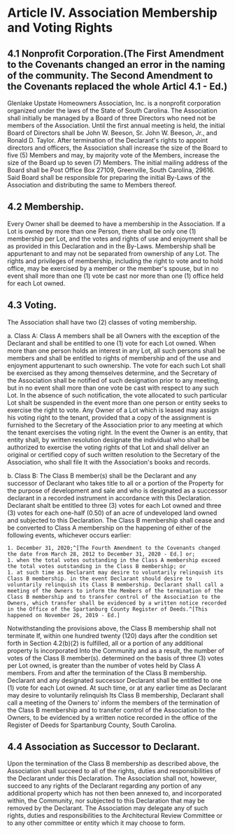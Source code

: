 # Article IV. Association Membership and Voting Rights

## 4.1 Nonprofit Corporation.(The First Amendment to the Covenants changed an error in the naming of the community. The Second Amendment to the Covenants replaced the whole Articl 4.1 - Ed.)

Glenlake Upstate Homeowners Association, Inc. is a nonprofit corporation organized under the laws of the State of South Carolina. The Association shall initially be managed by a Board of three Directors who need not be members of the Association. Until the first annual meeting is held, the initial Board of Directors shall be John W. Beeson, Sr. John W. Beeson, Jr., and Ronald D. Taylor. After termination of the Declarant's rights to appoint directors and officers, the Association shall increase the size of the Board to five (5) Members and may, by majority vote of the Members, increase the size of the Board up to seven (7) Members. The initial mailing address of the Board shall be Post Office Box 27109, Greenville, South Carolina, 29616. Said Board shall be responsible for preparing the initial By-Laws of the Association and distributing the same to Members thereof.

## 4.2 Membership.

Every Owner shall be deemed to have a membership in the Association. If a Lot is owned by more than one Person, there shall be only one (1) membership per Lot, and the votes and rights of use and enjoyment shall be as provided in this Declaration and in the By-Laws. Membership shall be appurtenant to and may not be separated from ownership of any Lot. The rights and privileges of membership, including the right to vote and to hold office, may be exercised by a member or the member's spouse, but in no event shall more than one (1) vote be cast nor more than one (1) office held for each Lot owned.

## 4.3 Voting.

The Association shall have two (2) classes of voting membership.

a.  Class A: Class A members shall be all Owners with the exception of the Declarant and shall be entitled to one (1) vote for each Lot owned. When more than one person holds an interest in any Lot, all such persons shall be members and shall be entitled to rights of membership and of the use and enjoyment appurtenant to such ownership. The vote for each such Lot shall be exercised as they among themselves determine, and the Secretary of the Association shall be notified of such designation prior to any meeting, but in no event shall more than one vote be cast with respect to any such Lot. In the absence of such notification, the vote allocated to such particular Lot shalt be suspended in the event more than one person or entity seeks to exercise the right to vote. Any Owner of a Lot which is leased may assign his voting right to the tenant, provided that a copy of the assignment is furnished to the Secretary of the Association prior to any meeting at which the tenant exercises the voting right. In the event the Owner is an entity, that entity shall, by written resolution designate the individual who shall be authorized to exercise the voting rights of that Lot and shall deliver an original or certified copy of such written resolution to the Secretary of the Association, who shall file It with the Association's books and records.

b.  Class B: The Class B member(s) shall be the Declarant and any successor of Declarant who takes title to all or a portion of the Property for the purpose of development and sale and who is designated as a successor declarant in a recorded instrument in accordance with this Declaration. Declarant shalt be entitled to three (3) votes for each Lot owned and three (3) votes for each one-half (0.50) of an acre of undeveloped land owned and subjected to this Declaration. The Class B membership shall cease and be converted to Class A membership on the happening of either of the following events, whichever occurs earlier:

    1. December 31, 2020;^[The Fourth Amendment to the Covenants changed the date from March 28, 2012 to December 31, 2020 - Ed.] or;
    1. when the total votes outstanding in the Class A membership exceed the total votes outstanding in the Class B membership; or
    1. at such time as Declarant may desire to voluntarily relinquish its Class B membership. in the event Declarant should desire to voluntarily relinquish its Class B membership. Declarant shall call a meeting of the Owners to inform the Members of the termination of the Class B membership and to transfer control of the Association to the Owners, which transfer shall be evidenced by a written notice recorded in the Office of the Spartanburg County Register of Deeds.^[This happened on November 26, 2019 - Ed.]

Notwithstanding the provisions above, the Class B membership shall not terminate If, within one hundred twenty (120) days after the condition set forth in Section 4.2(b)(2) is fulfilled, all or a portion of any additional property Is incorporated Into the Community and as a result, the number of votes of the Class B member(s). determined on the basis of three (3) votes per Lot owned, is greater than the number of votes held by Class A members. From and after the termination of the Class B membership. Declarant and any designated successor Declarant shall be entitled to one (1) vote for each Lot owned. At such time, or at any earlier time as Declarant may desire to voluntarily relinquish Its Class B membership, Declarant shall call a meeting of the Owners to' inform the members of the termination of the Class B membership and to transfer control of the Association to the Owners, to be evidenced by a written notice recorded in the office of the Register of Deeds for Spartanburg County, South Carolina.

## 4.4 Association as Successor to Declarant.

Upon the termination of the Class B membership as described above, the Association shall succeed to all of the rights, duties and responsibilities of the Declarant under this Declaration. The Association shall not, however, succeed to any rights of the Declarant regarding any portion of any additional property which has not then been annexed to, and incorporated within, the Community, nor subjected to this Declaration that may be removed by the Declarant. The Association may delegate any of such rights, duties and responsibilities to the Architectural Review Committee or to any other committee or entity which it may choose to form.
